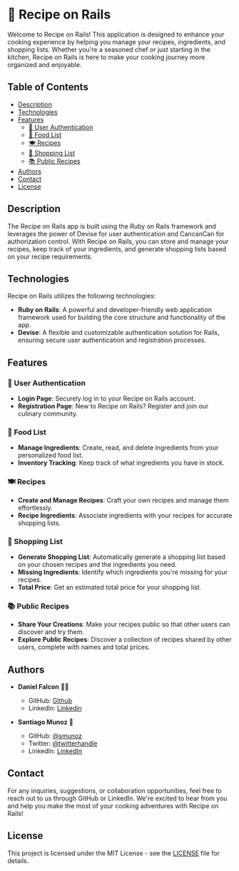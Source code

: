 # 🍳 Recipe on Rails

Welcome to Recipe on Rails! This application is designed to enhance your cooking experience by helping you manage your recipes, ingredients, and shopping lists. Whether you're a seasoned chef or just starting in the kitchen, Recipe on Rails is here to make your cooking journey more organized and enjoyable.

## Table of Contents

- [Description](#description)
- [Technologies](#technologies)
- [Features](#features)
  - [🔐 User Authentication](#user-authentication)
  - [📝 Food List](#food-list)
  - [🍽️ Recipes](#recipes)
  - [🛒 Shopping List](#shopping-list)
  - [📚 Public Recipes](#public-recipes)
- [Authors](#authors)
- [Contact](#contact)
- [License](#license)

## Description

The Recipe on Rails app is built using the Ruby on Rails framework and leverages the power of Devise for user authentication and CancanCan for authorization control. With Recipe on Rails, you can store and manage your recipes, keep track of your ingredients, and generate shopping lists based on your recipe requirements.

## Technologies

Recipe on Rails utilizes the following technologies:

- **Ruby on Rails**: A powerful and developer-friendly web application framework used for building the core structure and functionality of the app.
- **Devise**: A flexible and customizable authentication solution for Rails, ensuring secure user authentication and registration processes.

## Features

### 🔐 User Authentication

- **Login Page**: Securely log in to your Recipe on Rails account.
- **Registration Page**: New to Recipe on Rails? Register and join our culinary community.

### 📝 Food List

- **Manage Ingredients**: Create, read, and delete ingredients from your personalized food list.
- **Inventory Tracking**: Keep track of what ingredients you have in stock.

### 🍽️ Recipes

- **Create and Manage Recipes**: Craft your own recipes and manage them effortlessly.
- **Recipe Ingredients**: Associate ingredients with your recipes for accurate shopping lists.

### 🛒 Shopping List

- **Generate Shopping List**: Automatically generate a shopping list based on your chosen recipes and the ingredients you need.
- **Missing Ingredients**: Identify which ingredients you're missing for your recipes.
- **Total Price**: Get an estimated total price for your shopping list.

### 📚 Public Recipes

- **Share Your Creations**: Make your recipes public so that other users can discover and try them.
- **Explore Public Recipes**: Discover a collection of recipes shared by other users, complete with names and total prices.

## Authors

- **Daniel Falcon** 🧑‍🍳
  - GitHub: [Github](https://github.com/danielfalcon)
  - LinkedIn: [Linkedin](https://linkedin.com/in/danielfalcon)

- **Santiago Munoz** 🍔
  - GitHub: [@smunoz](https://github.com/smunoz)
  - Twitter: [@twitterhandle](https://twitter.com/twitterhandle)
  - LinkedIn: [LinkedIn](https://linkedin.com/in/santiagomunoz)

## Contact

For any inquiries, suggestions, or collaboration opportunities, feel free to reach out to us through GitHub or LinkedIn. We're excited to hear from you and help you make the most of your cooking adventures with Recipe on Rails!

## License

This project is licensed under the MIT License - see the [LICENSE](LICENSE) file for details.
